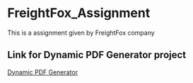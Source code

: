 # FreightFox_Assignment
This is a assignment given by FreightFox company

## Link for Dynamic PDF Generator project

<a href="https://github.com/Suresh170411/FreightFox_Assignment/tree/main/DynamicPdfGenerator" target="_blank">Dynamic PDF Generator</a>

